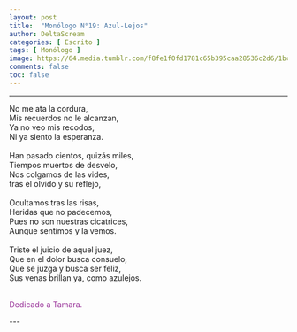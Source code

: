 ```yaml
---
layout: post
title:  "Monólogo N°19: Azul-Lejos"
author: DeltaScream
categories: [ Escrito ]
tags: [ Monólogo ]
image: https://64.media.tumblr.com/f8fe1f0fd1781c65b395caa28536c2d6/1bc7e6f651fec84b-fe/s1280x1920/4cd91ce46df56949f17b98fdbe3ab55deba432d9.jpg
comments: false
toc: false
---
```



---
<p style="text-align: center;">

No me ata la cordura, <br>
Mis recuerdos no le alcanzan, <br>
Ya no veo mis recodos, <br>
Ni ya siento la esperanza. <br>
<br>
Han pasado cientos, quizás miles, <br> 
Tiempos muertos de desvelo, <br>
Nos colgamos de las vides, <br>
tras el olvido y su reflejo, <br>
<br>
Ocultamos tras las risas, <br>
Heridas que no padecemos, <br>
Pues no son nuestras cicatrices, <br>
Aunque sentimos y la vemos. <br>
<br>
Triste el juicio de aquel juez, <br>
Que en el dolor busca consuelo, <br>
Que se juzga y busca ser feliz, <br>
Sus venas brillan ya, como azulejos. <br>
<br>

<span style="color:#993399">Dedicado a Tamara.</span>
</p>
---
